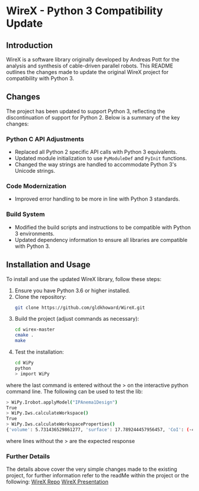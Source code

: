 # WireX - Python 3 Compatibility Update

## Introduction
WireX is a software library originally developed by Andreas Pott for the analysis and synthesis of cable-driven parallel robots. This README outlines the changes made to update the original WireX project for compatibility with Python 3.

## Changes
The project has been updated to support Python 3, reflecting the discontinuation of support for Python 2. Below is a summary of the key changes:

### Python C API Adjustments
- Replaced all Python 2 specific API calls with Python 3 equivalents.
- Updated module initialization to use `PyModuleDef` and `PyInit` functions.
- Changed the way strings are handled to accommodate Python 3's Unicode strings.

### Code Modernization
- Improved error handling to be more in line with Python 3 standards.

### Build System
- Modified the build scripts and instructions to be compatible with Python 3 environments.
- Updated dependency information to ensure all libraries are compatible with Python 3.

## Installation and Usage
To install and use the updated WireX library, follow these steps:

1. Ensure you have Python 3.6 or higher installed.
2. Clone the repository:
   ```bash
   git clone https://github.com/gldkhoward/WireX.git
   ```
3. Build the project (adjust commands as necessary):
   ```bash
   cd wirex-master
   cmake .
   make
   ```
4. Test the installation:
   ```bash
   cd WiPy
   python
   > import WiPy
   ```
where the last command is entered without the > on the interactive python command line. The following can be used to test the lib: 
```bash
> WiPy.Irobot.applyModel("IPAnema1Design")
True
> WiPy.Iws.calculateWorkspace()
True
> WiPy.Iws.calculateWorkspaceProperties()
{'volume': 5.731436529861277, 'surface': 17.789244457956457, 'CoI': (-4.2978881874605485e-17, -9.988050013112543e-18, 1.0000000000000002)}
```
where lines without the > are the expected response


### Further Details
The details above cover the very simple changes made to the existing project, for further information refer to the readMe within the project or the following:
[WireX Repo](https://gitlab.cc-asp.fraunhofer.de/wek/wirex "Original WireX Repo")
[WireX Presentation](https://www.researchgate.net/publication/334164626_WireX_-_An_Open_Source_Initiative_Scientific_Software_for_Analysis_and_Design_of_Cable-driven_Parallel_Robots "Some additional information on the WireX software")
